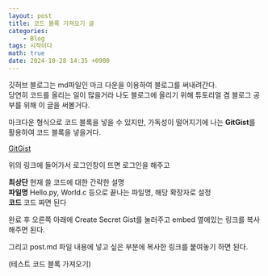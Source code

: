 ```yaml
---
layout: post
title: 코드 블록 가져오기 글
categories:	
    - Blog
tags: 시작이다
math: true
date: 2024-10-28 14:35 +0900
---
```


깃허브 블로그는 md파일인 마크 다운을 이용하여 블로그를 써내려간다.   
당연히 코드를 올리는 일이 많을거라 나도 블로그에 올리기 위해 튜토리얼 겸 블로그 공부를 위해 이 글을 써볼거다.  

마크다운 형식으로 코드 블록을 넣을 수 있지만, 가독성이 떨어지기에 나는 **GitGist**를 활용하여 코드 블록을 넣을거다.

[GitGist](https://gist.github.com/)

위의 링크에 들어가서 로그인창이 뜨면 로그인을 해주고

**최상단** 현재 쓸 코드에 대한 간략한 설명  
**파일명** Hello.py, World.c 등으로 끝나는 파일명, 해당 확장자로 설정  
**코드** 코드 짜면 된다  


완료 후 오른쪽 아래에 Create Secret Gist를 눌러주고 embed 옆에있는 링크를 복사해주면 된다.

그리고 post.md 파일 내용에 넣고 싶은 부분에 복사한 링크를 붙여놓기 하면 된다.

<script src="https://gist.github.com/isruiix/d8133210bb5e4f9dc4ac01e36c71b848.js"></script>

(테스트 코드 블록 가져오기)


